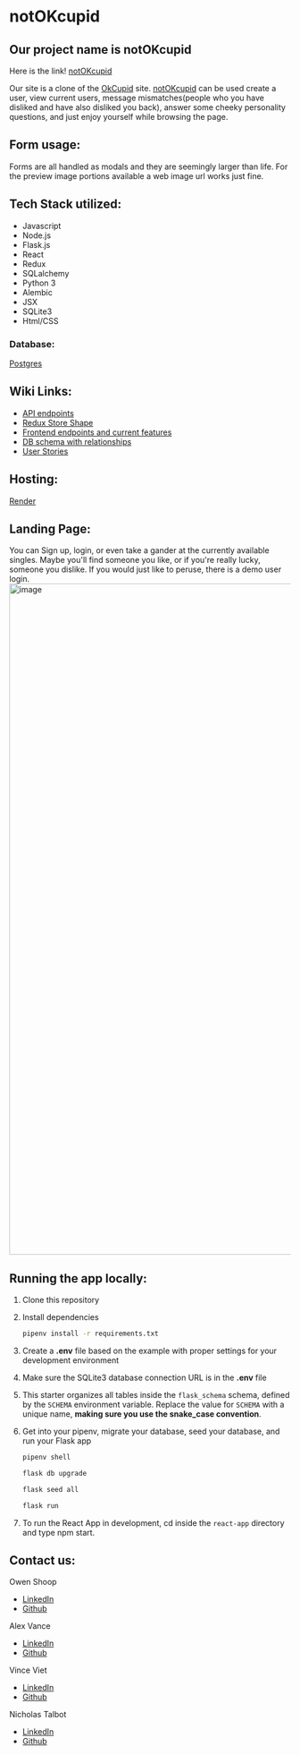 # notOKcupid

## Our project name is notOKcupid
Here is the link! [notOKcupid](https://not-ok-cupid.onrender.com/) 

Our site is a clone of the [OkCupid](https://www.okcupid.com/) site. [notOKcupid](https://not-ok-cupid.onrender.com/) can be used create a user, view current users,
message mismatches(people who you have disliked and have also disliked you back), answer some cheeky personality questions, and just enjoy yourself while browsing the page.

## Form usage:
Forms are all handled as modals and they are seemingly larger than life. For the preview image portions available a web image url works just fine.

## Tech Stack utilized: 
- Javascript
- Node.js
- Flask.js
- React
- Redux
- SQLalchemy
- Python 3
- Alembic
- JSX
- SQLite3
- Html/CSS

### Database:
[Postgres](https://www.postgresql.org/)

## Wiki Links:
- [API endpoints](https://github.com/owencshoop/notOKcupid/wiki/API-Routes)
- [Redux Store Shape](https://github.com/owencshoop/notOKcupid/wiki/notOKcupid-Redux-Store-Shape)
- [Frontend endpoints and current features](https://github.com/owencshoop/notOKcupid/wiki/MVP-Feature-List)
- [DB schema with relationships](https://github.com/owencshoop/notOKcupid/wiki/DB-Schema)
- [User Stories](https://github.com/owencshoop/notOKcupid/wiki/User-Stories)

## Hosting: 
[Render](https://render.com/)

## Landing Page:
You can Sign up, login, or even take a gander at the currently available singles. Maybe you'll find someone you like, or if you're really lucky, someone you dislike. If you would just like to peruse, there is a demo user login.
<img width="1200" alt="image" src="https://user-images.githubusercontent.com/110574773/213533004-3ef491c9-15ff-4cb1-9cf5-dc18b76f090e.png">

## Running the app locally:

1. Clone this repository 

2. Install dependencies

      ```bash
      pipenv install -r requirements.txt
      ```

3. Create a **.env** file based on the example with proper settings for your
   development environment

4. Make sure the SQLite3 database connection URL is in the **.env** file

5. This starter organizes all tables inside the `flask_schema` schema, defined
   by the `SCHEMA` environment variable.  Replace the value for
   `SCHEMA` with a unique name, **making sure you use the snake_case
   convention**.

6. Get into your pipenv, migrate your database, seed your database, and run your Flask app

   ```bash
   pipenv shell
   ```

   ```bash
   flask db upgrade
   ```

   ```bash
   flask seed all
   ```

   ```bash
   flask run
   ```

7. To run the React App in development, cd inside the `react-app` directory and type npm start.

## Contact us:
Owen Shoop
- [LinkedIn](https://www.linkedin.com/in/owen-shoop-62ba36231/)
- [Github](https://github.com/owencshoop)

Alex Vance
- [LinkedIn](https://www.linkedin.com/in/alex-vance-503537234/)
- [Github](https://github.com/alexvance9)

Vince Viet
- [LinkedIn](https://www.linkedin.com/in/vincent-viet-72349272/)
- [Github](https://github.com/vinceviet)

Nicholas Talbot
- [LinkedIn](https://www.linkedin.com/in/nicholas-talbot-5441a4242/)
- [Github](https://github.com/nicisherenow)
